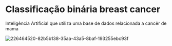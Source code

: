 # Classificação binária breast cancer
Inteligência Artificial que utiliza uma base de dados relacionada a cancêr de mama

![226464520-82b5b138-35aa-43a5-8baf-193255ebc93f](https://user-images.githubusercontent.com/72228542/226606175-71aeffdb-1214-4e31-8d5e-e9fc22ebdfc6.png)
